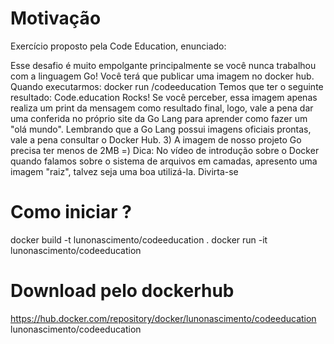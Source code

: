 # Motivação
Exercício proposto pela Code Education, enunciado:

Esse desafio é muito empolgante principalmente se você nunca trabalhou com a linguagem Go!
Você terá que publicar uma imagem no docker hub. Quando executarmos:
docker run <seu-user>/codeeducation
Temos que ter o seguinte resultado: Code.education Rocks!
Se você perceber, essa imagem apenas realiza um print da mensagem como resultado final, logo, vale a pena dar uma conferida no próprio site da Go Lang para aprender como fazer um "olá mundo".
Lembrando que a Go Lang possui imagens oficiais prontas, vale a pena consultar o Docker Hub.
3) A imagem de nosso projeto Go precisa ter menos de 2MB =)
Dica: No vídeo de introdução sobre o Docker quando falamos sobre o sistema de arquivos em camadas, apresento uma imagem "raiz", talvez seja uma boa utilizá-la.
Divirta-se

# Como iniciar ?
docker build -t lunonascimento/codeeducation .
docker run -it lunonascimento/codeeducation

# Download pelo dockerhub
https://hub.docker.com/repository/docker/lunonascimento/codeeducation
lunonascimento/codeeducation